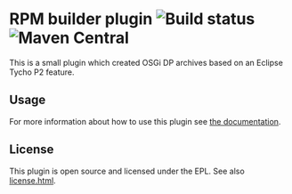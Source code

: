 # RPM builder plugin ![Build status](https://api.travis-ci.org/ctron/osgi-dp.svg "Travis Build Status") ![Maven Central](https://img.shields.io/maven-central/v/de.dentrassi.maven/osgi-dp.svg "Maven Central Status")

This is a small plugin which created OSGi DP archives based on an Eclipse Tycho P2 feature.

## Usage

For more information about how to use this plugin see
[the documentation](https://ctron.github.io/osgi-dp).

## License

This plugin is open source and licensed under the EPL. See also [license.html](license.html).